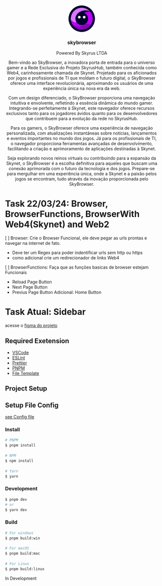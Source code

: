 <div align="center">
  <img src="./resources/icon.png" align="center" width="90px">
  <h3>skybrowser</h3>
  <p>Powered By Skyrus LTDA</p>

Bem-vindo ao SkyBrowser, a inovadora porta de entrada para o universo gamer e a Rede Exclusiva do Projeto SkyrusHub, também conhecida como Web4, carinhosamente chamada de Skynet. Projetado para os aficionados por jogos e profissionais de TI que moldam o futuro digital, o SkyBrowser oferece uma interface revolucionária, aproximando os usuários de uma experiência única na nova era da web.

Com um design diferenciado, o SkyBrowser proporciona uma navegação intuitiva e envolvente, refletindo a essência dinâmica do mundo gamer. Integrando-se perfeitamente à Skynet, este navegador oferece recursos exclusivos tanto para os jogadores ávidos quanto para os desenvolvedores que contribuem para a evolução da rede no SkyrusHub.

Para os gamers, o SkyBrowser oferece uma experiência de navegação personalizada, com atualizações instantâneas sobre notícias, lançamentos e eventos importantes no mundo dos jogos. Já para os profissionais de TI, o navegador proporciona ferramentas avançadas de desenvolvimento, facilitando a criação e aprimoramento de aplicações destinadas à Skynet.

Seja explorando novos reinos virtuais ou contribuindo para a expansão da Skynet, o SkyBrowser é a escolha definitiva para aqueles que buscam uma conexão aprimorada com o futuro da tecnologia e dos jogos. Prepare-se para mergulhar em uma experiência única, onde a Skynet e a paixão pelos jogos se encontram, tudo através da inovação proporcionada pelo SkyBrowser.

</div>

# Task 22/03/24: Browser, BrowserFunctions, BrowserWith Web4(Skynet) and Web2
[ ] Browser: Crie o Browser Funcional, ele deve pegar as urls prontas e navegar na internet de fato.
- Deve ter um Regex para poder indentificar urls sem http ou https
- como adicional crie um redirecionador de links Web4

[ ] BrowserFunctions: Faça que as funções basicas de browser estejam Funcionais
- Reload Page Button
- Next Page Button
- Previus Page Button
Adicional: Home Button

# Task Atual: Sidebar
acesse o [figma do projeto](<https://www.figma.com/file/NrLRTuLsUgukNcPihae8eP/Arc-browser-interface-(Community)?type=design&node-id=2-1319&mode=design&t=6AnKmGCNJHv7b9ol-0>)

## Required Exetension
- [VSCode](https://code.visualstudio.com/)
- [ESLint](https://marketplace.visualstudio.com/items?itemName=dbaeumer.vscode-eslint)
- [Prettier](https://marketplace.visualstudio.com/items?itemName=esbenp.prettier-vscode)
- [PNPM](https://pnpm.io/pt/)
- [File Template](https://marketplace.visualstudio.com/items?itemName=RalfZhang.filetemplate)

## Project Setup

## Setup File Config
[see Config file](./Config/installGuide.md)

### Install
```bash
# PNPM
$ pnpm install

# NPM
$ npm install

# Yarn
$ yarn
```

### Development

```bash
$ pnpm dev
# or
$ yarn dev
```

### Build

```bash
# For windows
$ pnpm build:win

# For macOS
$ pnpm build:mac

# For Linux
$ pnpm build:linux
```

In Development
